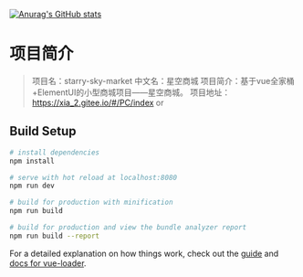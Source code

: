 [![Anurag's GitHub stats](https://github-readme-stats.vercel.app/api?username=xia-2)](https://github.com/anuraghazra/github-readme-stats)


# 项目简介

> 项目名：starry-sky-market
> 中文名：星空商城
> 项目简介：基于vue全家桶+ElementUI的小型商城项目——星空商城。
> 项目地址：https://xia_2.gitee.io/#/PC/index or 



## Build Setup

``` bash
# install dependencies
npm install

# serve with hot reload at localhost:8080
npm run dev

# build for production with minification
npm run build

# build for production and view the bundle analyzer report
npm run build --report
```

For a detailed explanation on how things work, check out the [guide](http://vuejs-templates.github.io/webpack/) and [docs for vue-loader](http://vuejs.github.io/vue-loader).
